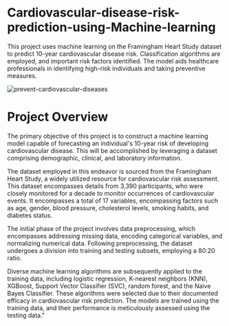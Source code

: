 # Cardiovascular-disease-risk-prediction-using-Machine-learning
This project uses machine learning on the Framingham Heart Study dataset to predict 10-year cardiovascular disease risk. Classification algorithms are employed, and important risk factors identified. The model aids healthcare professionals in identifying high-risk individuals and taking preventive measures.

![prevent-cardiovascular-diseases](https://github.com/AkshayAI007/Cardiovascular-disease-risk-prediction-using-Machine-learning/assets/110448324/0d35916d-b319-41d2-bad9-ba82ca134217)


# Project Overview
The primary objective of this project is to construct a machine learning model capable of forecasting an individual's 10-year risk of developing cardiovascular disease. This will be accomplished by leveraging a dataset comprising demographic, clinical, and laboratory information.

The dataset employed in this endeavor is sourced from the Framingham Heart Study, a widely utilized resource for cardiovascular risk assessment. This dataset encompasses details from 3,390 participants, who were closely monitored for a decade to monitor occurrences of cardiovascular events. It encompasses a total of 17 variables, encompassing factors such as age, gender, blood pressure, cholesterol levels, smoking habits, and diabetes status.

The initial phase of the project involves data preprocessing, which encompasses addressing missing data, encoding categorical variables, and normalizing numerical data. Following preprocessing, the dataset undergoes a division into training and testing subsets, employing a 80:20 ratio.

Diverse machine learning algorithms are subsequently applied to the training data, including logistic regression, K-nearest neighbors (KNN), XGBoost, Support Vector Classifier (SVC), random forest, and the Naive Bayes Classifier. These algorithms were selected due to their documented efficacy in cardiovascular risk prediction. The models are trained using the training data, and their performance is meticulously assessed using the testing data."




